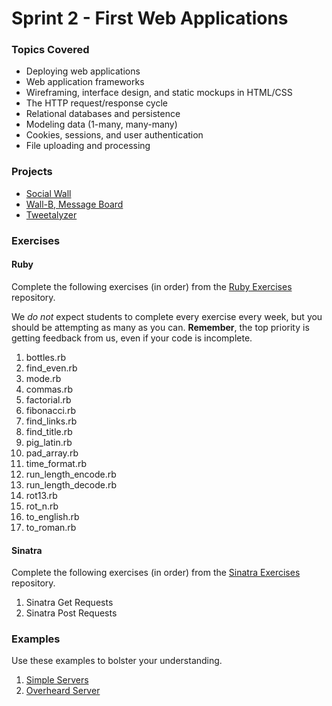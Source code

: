 # Sprint 2 - First Web Applications

### Topics Covered

- Deploying web applications
- Web application frameworks
- Wireframing, interface design, and static mockups in HTML/CSS
- The HTTP request/response cycle
- Relational databases and persistence
- Modeling data (1-many, many-many)
- Cookies, sessions, and user authentication
- File uploading and processing

### Projects

- [Social Wall][social-wall]
- [Wall-B, Message Board][wall-b]
- [Tweetalyzer][tweetalyzer]

### Exercises

#### Ruby

Complete the following exercises (in order) from the [Ruby Exercises][ruby-exercises] repository.

We _do not_ expect students to complete every exercise every week, but you should be attempting as many as you can. **Remember**, the top priority is getting feedback from us, even if your code is incomplete.

1. bottles.rb
1. find_even.rb
1. mode.rb
1. commas.rb
1. factorial.rb
1. fibonacci.rb
1. find_links.rb
1. find_title.rb
1. pig_latin.rb
1. pad_array.rb
1. time_format.rb
1. run_length_encode.rb
1. run_length_decode.rb
1. rot13.rb
1. rot_n.rb
1. to_english.rb
1. to_roman.rb

#### Sinatra

Complete the following exercises (in order) from the [Sinatra Exercises][sinatra-exercises] repository.

1. Sinatra Get Requests
1. Sinatra Post Requests

### Examples

Use these examples to bolster your understanding.

1. [Simple Servers][simple-servers]
1. [Overheard Server][overheard-server]

<!-- Projects -->

[social-wall]:https://github.com/codeunion/social-wall
[wall-b]:https://github.com/codeunion/wall-b
[tweetalyzer]:https://github.com/codeunion/tweetalyzer

<!-- Exercises -->

[ruby-exercises]:https://github.com/codeunion/ruby-exercises
[sinatra-exercises]:https://github.com/codeunion/sinatra-exercises

<!-- Examples -->

[simple-servers]:https://github.com/codeunion/simple-servers
[overheard-server]:https://github.com/codeunion/overheard-server
